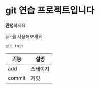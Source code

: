 # git 연습 프로젝트입니다

**안녕**하세요 

`git`을 사용해보세요

```
git init
```

|기능|설명|
|---|---|
|add|스테이지|
|commit|커밋|


